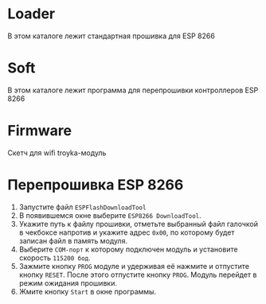 # Loader
В этом каталоге лежит стандартная прошивка для ESP 8266

# Soft
В этом каталоге лежит программа для перепрошивки контроллеров ESP 8266

# Firmware
Скетч для wifi troyka-модуль

# Перепрошивка ESP 8266
1) Запустите файл `ESPFlashDownloadTool`
2) В появившемся окне выберите `ESP8266 DownloadTool`.
3) Укажите путь к файлу прошивки, отметьте выбранный файл галочкой в чекбоксе напротив и укажите адрес `0х00`, по которому будет записан файл в память модуля.
5) Выберите `СОМ-порт` к которому подключен модуль и установите скорость `115200 бод`.
6) Зажмите кнопку `PROG` модуле и удерживая её нажмите и отпустите кнопку `RESET`. После этого отпустите кнопку `PROG`. Модуль перейдет в режим ожидания прошивки.
7) Жмите кнопку `Start` в окне программы.
